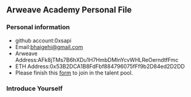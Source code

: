 ## Arweave Academy Personal File

### Personal information

- github account:0xsapi
- Email:bhaigehi@gmail.com
- Arweave Address:AFk8jTMs7B6hXDu1H7HmbDMInYcvWHLReOerndtfFmc
- ETH Address:0x53B2DCA1B8FdFbf884796075fFf9b2D84ed2D2DD
- Please finish this [form](https://docs.google.com/forms/d/e/1FAIpQLSfWA5fIIcBgmRppm3jNz5vmf9Mai_QMVil-2pO4r7YKn_Zhtw/viewform?usp=sf_link) to join in the talent pool.

### Introduce Yourself

